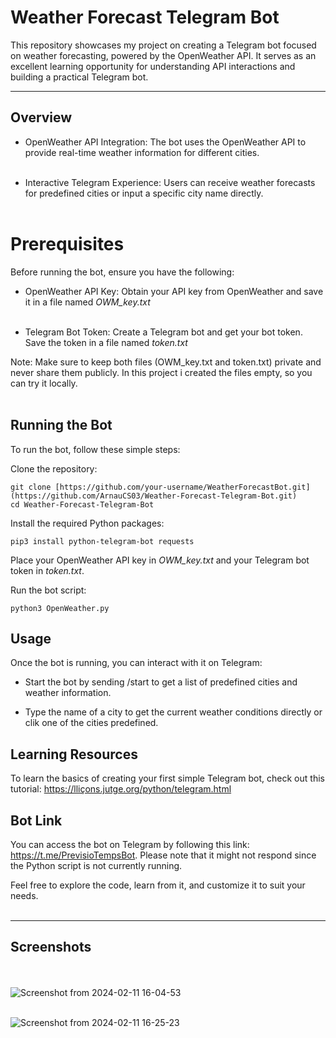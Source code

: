 # Weather Forecast Telegram Bot

This repository showcases my project on creating a Telegram bot focused on weather forecasting, powered by the OpenWeather API. It serves as an excellent learning opportunity for understanding API interactions and building a practical Telegram bot.<br>

---
## Overview

- OpenWeather API Integration: The bot uses the OpenWeather API to provide real-time weather information for different cities.<br><br>

- Interactive Telegram Experience: Users can receive weather forecasts for predefined cities or input a specific city name directly.<br><br>


# Prerequisites

Before running the bot, ensure you have the following:

- OpenWeather API Key: Obtain your API key from OpenWeather and save it in a file named *OWM_key.txt*<br><br>

- Telegram Bot Token: Create a Telegram bot and get your bot token. Save the token in a file named *token.txt*

Note: Make sure to keep both files (OWM_key.txt and token.txt) private and never share them publicly.
In this project i created the files empty, so you can try it locally.<br><br>

## Running the Bot

To run the bot, follow these simple steps:

Clone the repository:

```
git clone [https://github.com/your-username/WeatherForecastBot.git](https://github.com/ArnauCS03/Weather-Forecast-Telegram-Bot.git)
cd Weather-Forecast-Telegram-Bot
``` 

Install the required Python packages:

```
pip3 install python-telegram-bot requests
```

Place your OpenWeather API key in *OWM_key.txt* and your Telegram bot token in *token.txt*.

Run the bot script:

```
python3 OpenWeather.py
```

## Usage

Once the bot is running, you can interact with it on Telegram:

- Start the bot by sending /start to get a list of predefined cities and weather information.

- Type the name of a city to get the current weather conditions directly or clik one of the cities predefined.


## Learning Resources

To learn the basics of creating your first simple Telegram bot, check out this tutorial:  https://lliçons.jutge.org/python/telegram.html

## Bot Link

You can access the bot on Telegram by following this link: https://t.me/PrevisioTempsBot. Please note that it might not respond since the Python script is not currently running.

Feel free to explore the code, learn from it, and customize it to suit your needs. <br><br>

---
## Screenshots
<br><br>
![Screenshot from 2024-02-11 16-04-53](https://github.com/ArnauCS03/Weather-Forecast-Telegram-Bot/assets/95536223/e2a898cd-ca7d-45b2-8fb6-08d729b4aeec)<br><br>

![Screenshot from 2024-02-11 16-25-23](https://github.com/ArnauCS03/Weather-Forecast-Telegram-Bot/assets/95536223/ca4d80da-9f1b-484f-90b0-890c2b0009d8)
<br><br>


